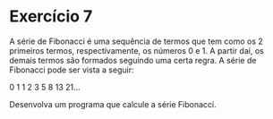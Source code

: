 # Exercício 7

A série de Fibonacci é uma sequência de termos que tem como os 2 primeiros termos, respectivamente, os números 0 e 1. A partir daí, os demais termos são formados seguindo uma certa regra. A série de Fibonacci pode ser vista a seguir:

0 1 1 2 3 5 8 13 21...

Desenvolva um programa que calcule a série Fibonacci.